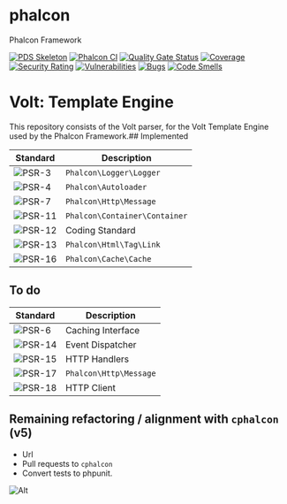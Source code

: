 # phalcon
Phalcon Framework

[![PDS Skeleton](https://img.shields.io/badge/pds-skeleton-blue.svg?style=flat-square)](https://github.com/php-pds/skeleton)
[![Phalcon CI](https://github.com/phalcon/phalcon/actions/workflows/continuous-integration.yml/badge.svg?branch=v6.0.x)](https://github.com/phalcon/phalcon/actions/workflows/continuous-integration.yml)
[![Quality Gate Status](https://sonarcloud.io/api/project_badges/measure?project=phalcon_phalcon&metric=alert_status)](https://sonarcloud.io/summary/new_code?id=phalcon_phalcon)
[![Coverage](https://sonarcloud.io/api/project_badges/measure?project=phalcon_phalcon&metric=coverage)](https://sonarcloud.io/summary/new_code?id=phalcon_phalcon)
[![Security Rating](https://sonarcloud.io/api/project_badges/measure?project=phalcon_phalcon&metric=security_rating)](https://sonarcloud.io/summary/new_code?id=phalcon_phalcon)
[![Vulnerabilities](https://sonarcloud.io/api/project_badges/measure?project=phalcon_phalcon&metric=vulnerabilities)](https://sonarcloud.io/summary/new_code?id=phalcon_phalcon)
[![Bugs](https://sonarcloud.io/api/project_badges/measure?project=phalcon_phalcon&metric=bugs)](https://sonarcloud.io/summary/new_code?id=phalcon_phalcon)
[![Code Smells](https://sonarcloud.io/api/project_badges/measure?project=phalcon_phalcon&metric=code_smells)](https://sonarcloud.io/summary/new_code?id=phalcon_phalcon)

# Volt: Template Engine

This repository consists of the Volt parser, for the Volt Template Engine used by the Phalcon Framework.## Implemented

| Standard                                                                   | Description                   |
|----------------------------------------------------------------------------|-------------------------------|
| ![PSR-3](https://img.shields.io/badge/PSR-3-blue.svg?style=flat-square)    | `Phalcon\Logger\Logger`       |
| ![PSR-4](https://img.shields.io/badge/PSR-4-blue.svg?style=flat-square)    | `Phalcon\Autoloader`          |
| ![PSR-7](https://img.shields.io/badge/PSR-7-blue.svg?style=flat-square)     | `Phalcon\Http\Message`        |
| ![PSR-11](https://img.shields.io/badge/PSR-11-blue.svg?style=flat-square)   | `Phalcon\Container\Container` |
| ![PSR-12](https://img.shields.io/badge/PSR-12-blue.svg?style=flat-square)  | Coding Standard               |
| ![PSR-13](https://img.shields.io/badge/PSR-13-blue.svg?style=flat-square)  | `Phalcon\Html\Tag\Link`       |
| ![PSR-16](https://img.shields.io/badge/PSR-16-blue.svg?style=flat-square)  | `Phalcon\Cache\Cache`         |

## To do

| Standard                                                                 | Description            |
|--------------------------------------------------------------------------|------------------------|
| ![PSR-6](https://img.shields.io/badge/PSR-6-red.svg?style=flat-square)   | Caching Interface      |
| ![PSR-14](https://img.shields.io/badge/PSR-14-red.svg?style=flat-square) | Event Dispatcher       |
| ![PSR-15](https://img.shields.io/badge/PSR-15-red.svg?style=flat-square) | HTTP Handlers          |
| ![PSR-17](https://img.shields.io/badge/PSR-18-red.svg?style=flat-square) | `Phalcon\Http\Message` |
| ![PSR-18](https://img.shields.io/badge/PSR-17-red.svg?style=flat-square) | HTTP Client            |


## Remaining refactoring / alignment with `cphalcon` (v5) 
- Url
- Pull requests to `cphalcon`
- Convert tests to phpunit.

![Alt](https://repobeats.axiom.co/api/embed/2d73e3d230f4a39aa8e144feb6083f1d2c38faec.svg "Repobeats analytics image")
